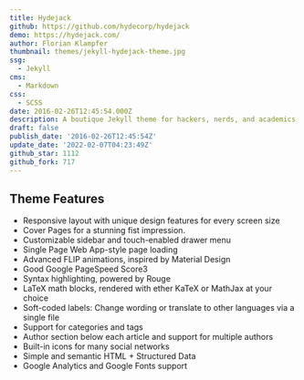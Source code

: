 ```yaml
---
title: Hydejack
github: https://github.com/hydecorp/hydejack
demo: https://hydejack.com/
author: Florian Klampfer
thumbnail: themes/jekyll-hydejack-theme.jpg
ssg:
  - Jekyll
cms:
  - Markdown
css:
  - SCSS
date: 2016-02-26T12:45:54.000Z
description: A boutique Jekyll theme for hackers, nerds, and academics
draft: false
publish_date: '2016-02-26T12:45:54Z'
update_date: '2022-02-07T04:23:49Z'
github_star: 1112
github_fork: 717
---
```

## Theme Features

- Responsive layout with unique design features for every screen size
- Cover Pages for a stunning fist impression.
- Customizable sidebar and touch-enabled drawer menu
- Single Page Web App-style page loading
- Advanced FLIP animations, inspired by Material Design
- Good Google PageSpeed Score3
- Syntax highlighting, powered by Rouge
- LaTeX math blocks, rendered with ether KaTeX or MathJax at your choice
- Soft-coded labels: Change wording or translate to other languages via a single file
- Support for categories and tags
- Author section below each article and support for multiple authors
- Built-in icons for many social networks
- Simple and semantic HTML + Structured Data
- Google Analytics and Google Fonts support
